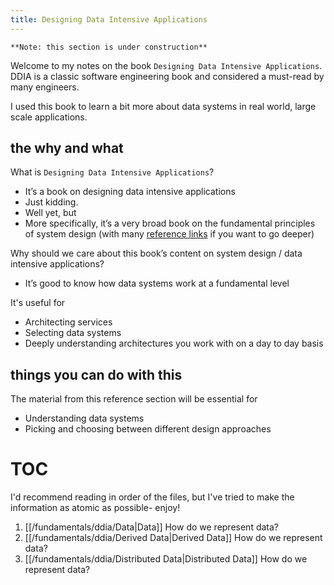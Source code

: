 ```yaml
---
title: Designing Data Intensive Applications
---
```

`**Note: this section is under construction**`

Welcome to my notes on the book `Designing Data Intensive Applications`. DDIA is a classic software engineering book and considered a must-read by many engineers.

I used this book to learn a bit more about data systems in real world, large scale applications.

## the why and what

What is `Designing Data Intensive Applications`? 
- It’s a book on designing data intensive applications
- Just kidding. 
- Well yet, but
- More specifically, it’s a very broad book on the fundamental principles of system design (with many [reference links](https://github.com/ept/ddia-references) if you want to go deeper)

Why should we care about this book’s content on system design / data intensive applications?
- It’s good to know how data systems work at a fundamental level

It's useful for 
- Architecting services
- Selecting data systems
- Deeply understanding architectures you work with on a day to day basis

## things you can do with this

The material from this reference section will be essential for
- Understanding data systems
- Picking and choosing between different design approaches

# TOC

I'd recommend reading in order of the files, but I've tried to make the information as atomic as possible- enjoy!

1. [[/fundamentals/ddia/Data|Data]] How do we represent data? 
1. [[/fundamentals/ddia/Derived Data|Derived Data]] How do we represent data? 
1. [[/fundamentals/ddia/Distributed Data|Distributed Data]] How do we represent data? 
